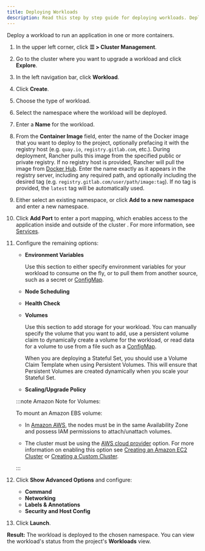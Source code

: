 ```yaml
---
title: Deploying Workloads
description: Read this step by step guide for deploying workloads. Deploy a workload to run an application in one or more containers.
---
```


<head>
  <link rel="canonical" href="https://ranchermanager.docs.rancher.com/how-to-guides/new-user-guides/kubernetes-resources-setup/workloads-and-pods/deploy-workloads"/>
</head>

Deploy a workload to run an application in one or more containers.

1. In the upper left corner, click **☰ > Cluster Management**.
1. Go to the cluster where you want to upgrade a workload and click **Explore**.
1. In the left navigation bar, click **Workload**.
1. Click **Create**.
1. Choose the type of workload.
1. Select the namespace where the workload will be deployed.
1. Enter a **Name** for the workload.

1. From the **Container Image** field, enter the name of the Docker image that you want to deploy to the project, optionally prefacing it with the registry host (e.g. `quay.io`, `registry.gitlab.com`, etc.). During deployment, Rancher pulls this image from the specified public or private registry. If no registry host is provided, Rancher will pull the image from [Docker Hub](https://hub.docker.com/explore/). Enter the name exactly as it appears in the registry server, including any required path, and optionally including the desired tag (e.g. `registry.gitlab.com/user/path/image:tag`). If no tag is provided, the `latest` tag will be automatically used.

1. Either select an existing namespace, or click **Add to a new namespace** and enter a new namespace.

1. Click **Add Port** to enter a port mapping, which enables access to the application inside and outside of the cluster . For more information, see [Services](workloads-and-pods.md#services).

1. Configure the remaining options:

    - **Environment Variables**

        Use this section to either specify environment variables for your workload to consume on the fly, or to pull them from another source, such as a secret or [ConfigMap](../configmaps.md).

    - **Node Scheduling**
    - **Health Check**
    - **Volumes**

        Use this section to add storage for your workload. You can manually specify the volume that you want to add, use a persistent volume claim to dynamically create a volume for the workload, or read data for a volume to use from a file such as a [ConfigMap](../configmaps.md).

        When you are deploying a Stateful Set, you should use a Volume Claim Template when using Persistent Volumes. This will ensure that Persistent Volumes are created dynamically when you scale your Stateful Set.

    - **Scaling/Upgrade Policy**

    :::note Amazon Note for Volumes:

    To mount an Amazon EBS volume:

    - In [Amazon AWS](https://aws.amazon.com/), the nodes must be in the same Availability Zone and possess IAM permissions to attach/unattach volumes.
    
    - The cluster must be using the [AWS cloud provider](https://github.com/kubernetes/website/blob/release-1.18/content/en/docs/concepts/cluster-administration/cloud-providers.md#aws) option. For more information on enabling this option see [Creating an Amazon EC2 Cluster](../../launch-kubernetes-with-rancher/use-new-nodes-in-an-infra-provider/create-an-amazon-ec2-cluster.md) or [Creating a Custom Cluster](../../../../reference-guides/cluster-configuration/rancher-server-configuration/use-existing-nodes/use-existing-nodes.md).

    :::

1. Click **Show Advanced Options** and configure:

    - **Command**
    - **Networking**
    - **Labels & Annotations**
    - **Security and Host Config**

1. Click **Launch**.

**Result:** The workload is deployed to the chosen namespace. You can view the workload's status from the project's **Workloads** view.

